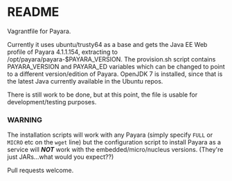 # README #

Vagrantfile for Payara.

Currently it uses ubuntu/trusty64 as a base and gets the Java EE Web profile of Payara 4.1.1.154, extracting to /opt/payara/payara-$PAYARA_VERSION.  The provision.sh script contains PAYARA_VERSION and PAYARA_ED variables which can be changed to point to a different version/edition of Payara.  OpenJDK 7 is installed, since that is the latest Java currently available in the Ubuntu repos.

There is still work to be done, but at this point, the file is usable for development/testing purposes.

### WARNING
The installation scripts will work with any Payara (simply specify `FULL` or `MICRO` etc on the `wget` line) but the configuration script to install Payara as a service will ***NOT*** work with the embedded/micro/nucleus versions. (They're just JARs...what would you expect??)

Pull requests welcome.
